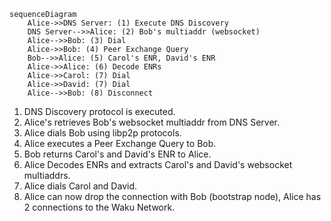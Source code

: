```mermaid
sequenceDiagram
    Alice->>DNS Server: (1) Execute DNS Discovery
    DNS Server-->>Alice: (2) Bob's multiaddr (websocket)
    Alice-->>Bob: (3) Dial
    Alice->>Bob: (4) Peer Exchange Query
    Bob-->>Alice: (5) Carol's ENR, David's ENR
    Alice->>Alice: (6) Decode ENRs
    Alice->>Carol: (7) Dial
    Alice->>David: (7) Dial
    Alice-->>Bob: (8) Disconnect
```

1. DNS Discovery protocol is executed.
2. Alice's retrieves Bob's websocket multiaddr from DNS Server.
3. Alice dials Bob using libp2p protocols.
4. Alice executes a Peer Exchange Query to Bob.
5. Bob returns Carol's and David's ENR to Alice.
6. Alice Decodes ENRs and extracts Carol's and David's websocket multiaddrs.
7. Alice dials Carol and David.
8. Alice can now drop the connection with Bob (bootstrap node), Alice has 2 connections to the Waku Network.
